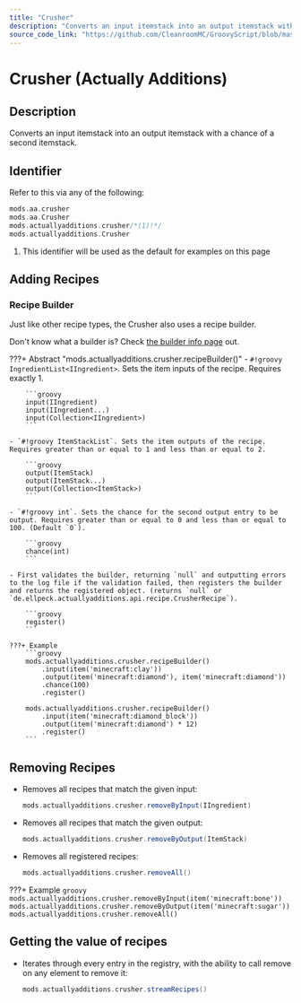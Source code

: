 ```yaml
---
title: "Crusher"
description: "Converts an input itemstack into an output itemstack with a chance of a second itemstack."
source_code_link: "https://github.com/CleanroomMC/GroovyScript/blob/master/src/main/java/com/cleanroommc/groovyscript/compat/mods/actuallyadditions/Crusher.java"
---
```


# Crusher (Actually Additions)

## Description

Converts an input itemstack into an output itemstack with a chance of a second itemstack.

## Identifier

Refer to this via any of the following:

```groovy hl_lines="3"
mods.aa.crusher
mods.aa.Crusher
mods.actuallyadditions.crusher/*(1)!*/
mods.actuallyadditions.Crusher
```

1. This identifier will be used as the default for examples on this page

## Adding Recipes

### Recipe Builder

Just like other recipe types, the Crusher also uses a recipe builder.

Don't know what a builder is? Check [the builder info page](../../../groovy/builder.md) out.

???+ Abstract "mods.actuallyadditions.crusher.recipeBuilder()"
    - `#!groovy IngredientList<IIngredient>`. Sets the item inputs of the recipe. Requires exactly 1.

        ```groovy
        input(IIngredient)
        input(IIngredient...)
        input(Collection<IIngredient>)
        ```

    - `#!groovy ItemStackList`. Sets the item outputs of the recipe. Requires greater than or equal to 1 and less than or equal to 2.

        ```groovy
        output(ItemStack)
        output(ItemStack...)
        output(Collection<ItemStack>)
        ```

    - `#!groovy int`. Sets the chance for the second output entry to be output. Requires greater than or equal to 0 and less than or equal to 100. (Default `0`).

        ```groovy
        chance(int)
        ```

    - First validates the builder, returning `null` and outputting errors to the log file if the validation failed, then registers the builder and returns the registered object. (returns `null` or `de.ellpeck.actuallyadditions.api.recipe.CrusherRecipe`).

        ```groovy
        register()
        ```

    ???+ Example
        ```groovy
        mods.actuallyadditions.crusher.recipeBuilder()
            .input(item('minecraft:clay'))
            .output(item('minecraft:diamond'), item('minecraft:diamond'))
            .chance(100)
            .register()

        mods.actuallyadditions.crusher.recipeBuilder()
            .input(item('minecraft:diamond_block'))
            .output(item('minecraft:diamond') * 12)
            .register()
        ```



## Removing Recipes

- Removes all recipes that match the given input:

    ```groovy
    mods.actuallyadditions.crusher.removeByInput(IIngredient)
    ```

- Removes all recipes that match the given output:

    ```groovy
    mods.actuallyadditions.crusher.removeByOutput(ItemStack)
    ```

- Removes all registered recipes:

    ```groovy
    mods.actuallyadditions.crusher.removeAll()
    ```

???+ Example
    ```groovy
    mods.actuallyadditions.crusher.removeByInput(item('minecraft:bone'))
    mods.actuallyadditions.crusher.removeByOutput(item('minecraft:sugar'))
    mods.actuallyadditions.crusher.removeAll()
    ```

## Getting the value of recipes

- Iterates through every entry in the registry, with the ability to call remove on any element to remove it:

    ```groovy
    mods.actuallyadditions.crusher.streamRecipes()
    ```
